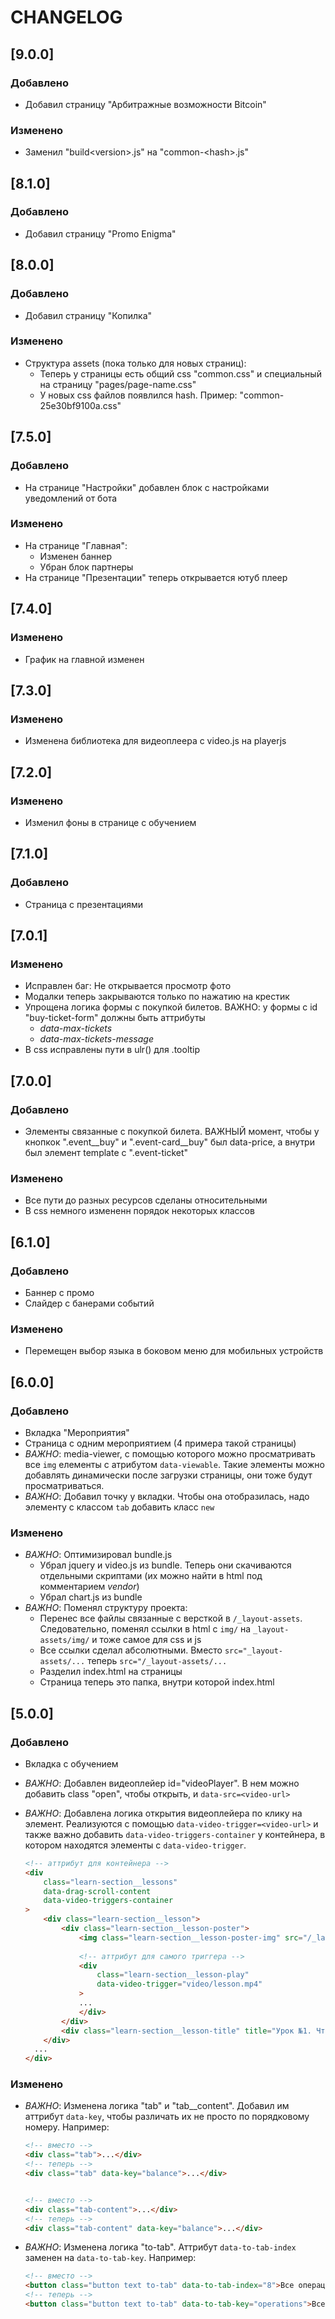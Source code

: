 # CHANGELOG

## [9.0.0]

### Добавлено

- Добавил страницу "Арбитражные возможности Bitcoin"

### Изменено

- Заменил "build\<version\>.js" на "common-\<hash\>.js"

## [8.1.0]

### Добавлено

- Добавил страницу "Promo Enigma"

## [8.0.0]

### Добавлено

- Добавил страницу "Копилка"

### Изменено

- Структура assets (пока только для новых страниц):
  - Теперь у страницы есть общий css "common.css" и специальный на страницу "pages/page-name.css"
  - У новых сss файлов появлился hash. Пример: "common-25e30bf9100a.css"

## [7.5.0]

### Добавлено

- На странице "Настройки" добавлен блок с настройками уведомлений от бота

### Изменено

- На странице "Главная": 
  - Изменен баннер
  - Убран блок партнеры
- На странице "Презентации" теперь открывается ютуб плеер

## [7.4.0]

### Изменено

- График на главной изменен

## [7.3.0]

### Изменено

- Изменена библиотека для видеоплеера с video.js на playerjs


## [7.2.0]

### Изменено

- Изменил фоны в странице с обучением


## [7.1.0]

### Добавлено

- Страница с презентациями

## [7.0.1]

### Изменено

- Исправлен баг: Не открывается просмотр фото
- Модалки теперь закрываются только по нажатию на крестик
- Упрощена логика формы с покупкой билетов. 
  ВАЖНО: у формы с id "buy-ticket-form" должны быть аттрибуты 
  - *data-max-tickets*
  - *data-max-tickets-message*
- В css исправлены пути в ulr() для .tooltip


## [7.0.0]

### Добавлено

- Элементы связанные с покупкой билета. ВАЖНЫЙ момент, чтобы у кнопкок ".event__buy" и ".event-card__buy" был data-price, а внутри был элемент template с ".event-ticket"
  
### Изменено

- Все пути до разных ресурсов сделаны относительными
- В css немного измененн порядок некоторых классов

## [6.1.0]

### Добавлено

- Баннер с промо
- Слайдер с банерами событий
  
### Изменено

- Перемещен выбор языка в боковом меню для мобильных устройств


## [6.0.0]

### Добавлено
- Вкладка "Мероприятия"
- Страница с одним мероприятием (4 примера такой страницы)
- *ВАЖНО*: media-viewer, с помощью которого можно просматривать все `img` елементы с атрибутом `data-viewable`. Такие элементы можно добавлять динамически после загрузки страницы, они тоже будут просматриваться. 
- *ВАЖНО*: Добавил точку у вкладки. Чтобы она отобразилась, надо элементу с классом `tab` добавить класс `new`

### Изменено
- *ВАЖНО*: Оптимизировал bundle.js
  - Убрал jquery и video.js из bundle. Теперь они скачиваются отдельными скриптами (их можно найти в html под комментарием *vendor*)
  - Убрал chart.js из bundle
- *ВАЖНО*: Поменял структуру проекта:
  - Перенес все файлы связанные с версткой  в `/_layout-assets`. Следовательно, поменял ссылки в html c `img/` на `_layout-assets/img/` и тоже самое для css и js
  - Все ссылки сделал абсолютными. Вместо `src="_layout-assets/...` теперь `src="/_layout-assets/...`
  - Разделил index.html на страницы
  - Страница теперь это папка, внутри которой index.html

## [5.0.0]

### Добавлено

- Вкладка с обучением
- *ВАЖНО*: Добавлен видеоплейер id="videoPlayer". В нем можно добавить class "open", чтобы открыть, и `data-src=<video-url>`
- *ВАЖНО*: Добавлена логика открытия видеоплейера по клику на элемент. Реализуются с помощью `data-video-trigger=<video-url>` и также важно добавить `data-video-triggers-container` у контейнера, в котором находятся элементы с `data-video-trigger`. 

  ```html
  <!-- аттрибут для контейнера -->
  <div
      class="learn-section__lessons"
      data-drag-scroll-content
      data-video-triggers-container
  > 
      <div class="learn-section__lesson">
          <div class="learn-section__lesson-poster">
              <img class="learn-section__lesson-poster-img" src="/_layout-assets/img/transparent.png" alt="">
              
              <!-- аттрибут для самого триггера -->
              <div 
                  class="learn-section__lesson-play" 
                  data-video-trigger="video/lesson.mp4"
              >
              ...
              </div>
          </div>
          <div class="learn-section__lesson-title" title="Урок №1. Что такое нейросеть">...</div>
      </div>
    ...
  </div>
  ```

### Изменено

- *ВАЖНО*: Изменена логика "tab" и "tab__content". Добавил им аттрибут `data-key`, чтобы различать их не просто по порядковому номеру. Например:

    ````html
    <!-- вместо -->
    <div class="tab">...</div>
    <!-- теперь -->
    <div class="tab" data-key="balance">...</div>
    
    
    <!-- вместо -->
    <div class="tab-content">...</div>
    <!-- теперь -->
    <div class="tab-content" data-key="balance">...</div>
    ````

- *ВАЖНО*: Изменена логика "to-tab". Аттрибут `data-to-tab-index` заменен на `data-to-tab-key`. Например:

    ````html
    <!-- вместо -->
    <button class="button text to-tab" data-to-tab-index="8">Все операции</button>
    <!-- теперь -->
    <button class="button text to-tab" data-to-tab-key="operations">Все операции</button>
    ````
